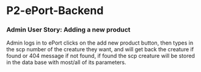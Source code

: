 # P2-ePort-Backend

### Admin User Story: Adding a new product
Admin logs in to ePort clicks on the add new product button, then types in the scp number of the creature they want, and will get back the creature if found or 404 message if not found, if found the scp creature will be stored in the data base with most/all of its parameters.
